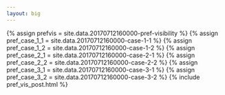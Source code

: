 ```yaml
---
layout: big
---
```

{% assign prefvis = site.data.20170712160000-pref-visibility %}
{% assign pref_case_1_1 = site.data.20170712160000-case-1-1 %}
{% assign pref_case_1_2 = site.data.20170712160000-case-1-2 %}
{% assign pref_case_2_1 = site.data.20170712160000-case-2-1 %}
{% assign pref_case_2_2 = site.data.20170712160000-case-2-2 %}
{% assign pref_case_3_1 = site.data.20170712160000-case-3-1 %}
{% assign pref_case_3_2 = site.data.20170712160000-case-3-2 %}
{% include pref_vis_post.html %}

